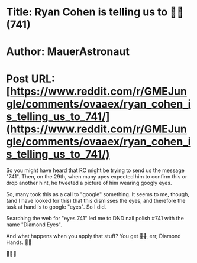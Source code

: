 # Title: Ryan Cohen is telling us to 💎🙌 (741)
# Author: MauerAstronaut
# Post URL: [https://www.reddit.com/r/GMEJungle/comments/ovaaex/ryan_cohen_is_telling_us_to_741/](https://www.reddit.com/r/GMEJungle/comments/ovaaex/ryan_cohen_is_telling_us_to_741/)


So you might have heard that RC might be trying to send us the message "741". Then, on the 29th, when many apes expected him to confirm this or drop another hint, he tweeted a picture of him wearing googly eyes.

So, many took this as a call to "google" something. It seems to me, though, (and I have looked for this) that this dismisses the eyes, and therefore the task at hand is to google "eyes". So I did.

Searching the web for "eyes 741" led me to DND nail polish #741 with the name "Diamond Eyes".

And what happens when you apply that stuff? You get ~~💎💅~~, err, Diamond Hands. 💎🙌

🚀🚀🚀